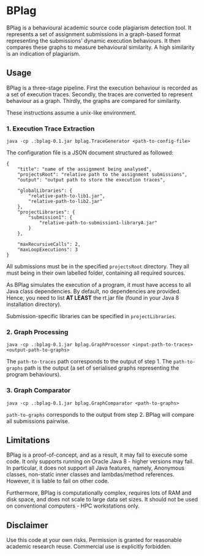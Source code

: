 # BPlag

BPlag is a behavioural academic source code plagiarism detection tool. It represents a set of assignment submissions in a graph-based format representing the submissions' dynamic execution behaviours. It then compares these graphs to measure behavioural similarity. A high similarity is an indication of plagiarism.

## Usage

BPlag is a three-stage pipeline. First the execution behaviour is recorded as a set of execution traces. Secondly, the traces are converted to represent behaviour as a graph. Thirdly, the graphs are compared for similarity.

These instructions assume a unix-like environment.

### 1. Execution Trace Extraction

```
java -cp .:bplag-0.1.jar bplag.TraceGenerator <path-to-config-file>
```

The configuration file is a JSON document structured as followed:
```
{
    "title": "name of the assignment being analysed",
    "projectsRoot": "relative path to the assignment submissions",
    "output": "output path to store the execution traces",
    
    "globalLibraries": {
        "relative-path-to-lib1.jar",
        "relative-path-to-lib2.jar"
    },
    "projectLibraries": {
        "submission1": {
            "relative-path-to-submission1-libraryA.jar"        
        }
    },

    "maxRecursiveCalls": 2,
    "maxLoopExecutions": 3
}
```

All submissions must be in the specified `projectsRoot` directory. They all must being in their own labelled folder, containing all required sources.

As BPlag simulates the execution of a program, it must have access to all Java class dependencies. By default, no dependencies are provided. Hence, you need to list **AT LEAST** the rt.jar file (found in your Java 8 installation directory).

Submission-specific libraries can be specified in `projectLibraries`. 

### 2. Graph Processing

```
java -cp .:bplag-0.1.jar bplag.GraphProcessor <input-path-to-traces> <output-path-to-graphs>
```

The `path-to-traces` path corresponds to the output of step 1. The `path-to-graphs` path is the output (a set of serialised graphs representing the program behaviours).

### 3. Graph Comparator

```
java -cp .:bplag-0.1.jar bplag.GraphComparator <path-to-graphs>
```

`path-to-graphs` corresponds to the output from step 2. BPlag will compare all submissions pairwise.

## Limitations

BPlag is a proof-of-concept, and as a result, it may fail to execute some code. It only supports running on Oracle Java 8 - higher versions may fail. In particular, it does not support all Java features, namely, Anonymous classes, non-static inner classes and lambdas/method references. However, it is liable to fail on other code. 

Furthermore, BPlag is computationally complex, requires lots of RAM and disk space, and does not scale to large data set sizes. It should not be used on conventional computers - HPC workstations only.

## Disclaimer

Use this code at your own risks. Permission is granted for reasonable academic research reuse. Commercial use is explicitly forbidden.